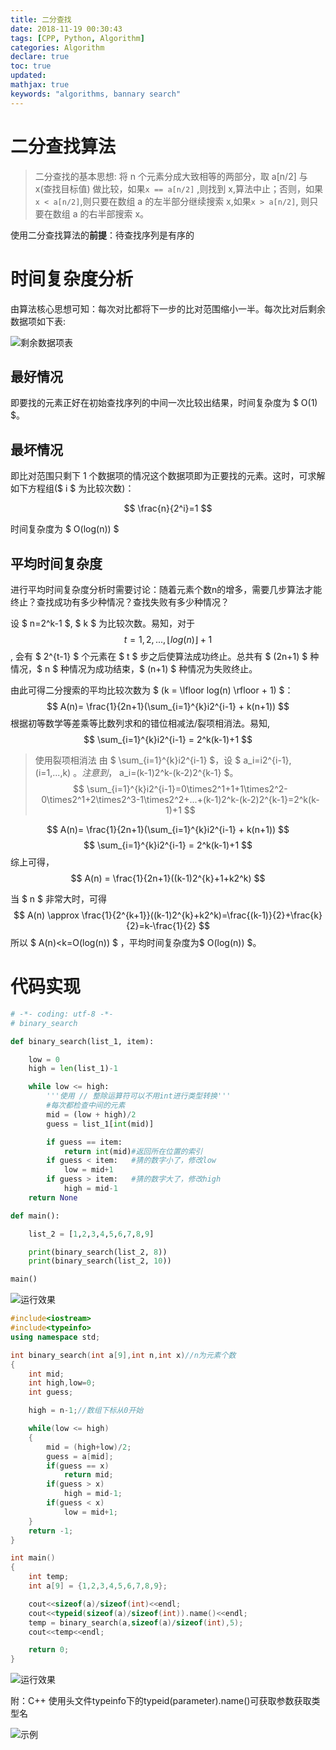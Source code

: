 ```yaml
---
title: 二分查找
date: 2018-11-19 00:30:43
tags: [CPP, Python, Algorithm]
categories: Algorithm
declare: true
toc: true
updated:
mathjax: true
keywords: "algorithms, bannary search"
---
```


# 二分查找算法

> 二分查找的基本思想: 将 n 个元素分成大致相等的两部分，取 a[n/2] 与 x(查找目标值) 做比较，如果`x == a[n/2]` ,则找到 x,算法中止；否则，如果`x < a[n/2]`,则只要在数组 a 的左半部分继续搜索 x,如果`x > a[n/2]`, 则只要在数组 a 的右半部搜索 x。

使用二分查找算法的**前提**：待查找序列是有序的

# 时间复杂度分析

由算法核心思想可知：每次对比都将下一步的比对范围缩小一半。每次比对后剩余数据项如下表:

![剩余数据项表](https://pic1.imgdb.cn/item/6367af5816f2c2beb1891990.jpg)

## 最好情况

即要找的元素正好在初始查找序列的中间一次比较出结果，时间复杂度为 $ O(1) $。

## 最坏情况

即比对范围只剩下 1 个数据项的情况这个数据项即为正要找的元素。这时，可求解如下方程组($ i $ 为比较次数)：

$$ \frac{n}{2^i}=1 $$

时间复杂度为 $ O(log(n)) $

## 平均时间复杂度

进行平均时间复杂度分析时需要讨论：随着元素个数n的增多，需要几步算法才能终止？查找成功有多少种情况？查找失败有多少种情况？

设 $ n=2^k-1 $, $ k $ 为比较次数。易知，对于 $$ t=1,2,..., \lfloor log(n) \rfloor + 1 $$, 会有 $ 2^{t-1} $ 个元素在 $ t $ 步之后使算法成功终止。总共有 $ (2n+1) $ 种情况，$ n $ 种情况为成功结束，$ (n+1) $ 种情况为失败终止。

由此可得二分搜索的平均比较次数为 $ (k = \lfloor log(n) \rfloor + 1) $：
$$ A(n)= \frac{1}{2n+1}(\sum_{i=1}^{k}i2^{i-1} + k(n+1)) $$
根据初等数学等差乘等比数列求和的错位相减法/裂项相消法。易知,
$$ \sum_{i=1}^{k}i2^{i-1} = 2^k(k-1)+1 $$

>使用裂项相消法
>由 $ \sum_{i=1}^{k}i2^{i-1} $，设 $ a_i=i2^{i-1},(i=1,...,k) $。注意到，$ a_i=(k-1)2^k-(k-2)2^{k-1} $。
>$$ \sum_{i=1}^{k}i2^{i-1}=0\times2^1+1+1\times2^2-0\times2^1+2\times2^3-1\times2^2+...+(k-1)2^k-(k-2)2^{k-1}=2^k(k-1)+1 $$

$$ A(n)= \frac{1}{2n+1}(\sum_{i=1}^{k}i2^{i-1} + k(n+1)) $$
$$ \sum_{i=1}^{k}i2^{i-1} = 2^k(k-1)+1 $$
综上可得，$$ A(n) = \frac{1}{2n+1}((k-1)2^{k}+1+k2^k) $$

当 $ n $ 非常大时，可得
$$ A(n) \approx \frac{1}{2^{k+1}}((k-1)2^{k}+k2^k)=\frac{(k-1)}{2}+\frac{k}{2}=k-\frac{1}{2} $$
所以 $ A(n)<k=O(log(n)) $ ，平均时间复杂度为$ O(log(n)) $。


# 代码实现

```python
# -*- coding: utf-8 -*-
# binary_search

def binary_search(list_1, item):

    low = 0
    high = len(list_1)-1

    while low <= high:
        '''使用 // 整除运算符可以不用int进行类型转换'''
        #每次都检查中间的元素
        mid = (low + high)/2
        guess = list_1[int(mid)]

        if guess == item:
            return int(mid)#返回所在位置的索引
        if guess < item:   #猜的数字小了，修改low
            low = mid+1
        if guess > item:   #猜的数字大了，修改high
            high = mid-1
    return None

def main():

    list_2 = [1,2,3,4,5,6,7,8,9]

    print(binary_search(list_2, 8))
    print(binary_search(list_2, 10))

main()
```

![运行效果](https://i.imgur.com/5V9geRk.png)

```c++
#include<iostream>
#include<typeinfo>
using namespace std;

int binary_search(int a[9],int n,int x)//n为元素个数
{
    int mid;
    int high,low=0;
	int guess;

    high = n-1;//数组下标从0开始

	while(low <= high)
    {
        mid = (high+low)/2;
        guess = a[mid];
        if(guess == x)
            return mid;
        if(guess > x)
            high = mid-1;
		if(guess < x)
		    low = mid+1;
    }
    return -1;
}

int main()
{
	int temp;
    int a[9] = {1,2,3,4,5,6,7,8,9};

	cout<<sizeof(a)/sizeof(int)<<endl;
	cout<<typeid(sizeof(a)/sizeof(int)).name()<<endl;
    temp = binary_search(a,sizeof(a)/sizeof(int),5);
	cout<<temp<<endl;

	return 0;
}
```

![运行效果](https://i.imgur.com/4IuXQTE.png)

附：C++ 使用头文件typeinfo下的typeid(parameter).name()可获取参数获取类型名

![示例](https://i.imgur.com/U3uKacO.png)